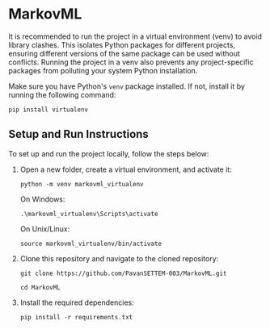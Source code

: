 # MarkovML


<p>It is recommended to run the project in a virtual environment (venv) to avoid library clashes. This isolates Python packages for different projects, ensuring different versions of the same package can be used without conflicts. Running the project in a venv also prevents any project-specific packages from polluting your system Python installation.</p>

<p>Make sure you have Python's <code>venv</code> package installed. If not, install it by running the following command:</p>

<pre><code>pip install virtualenv</code></pre>

<h2>Setup and Run Instructions</h2>

<p>To set up and run the project locally, follow the steps below:</p>

<ol>
  <li>Open a new folder, create a virtual environment, and activate it:</li>

  <pre><code>python -m venv markovml_virtualenv</code></pre>

  <p>On Windows:</p>

  <pre><code>.\markovml_virtualenv\Scripts\activate</code></pre>

  <p>On Unix/Linux:</p>

  <pre><code>source markovml_virtualenv/bin/activate</code></pre>

  <li>Clone this repository and navigate to the cloned repository:</li>

  <pre><code>git clone https://github.com/PavanSETTEM-003/MarkovML.git</code></pre>

  <pre><code>cd MarkovML </code></pre>

  <li>Install the required dependencies:</li>

  <pre><code>pip install -r requirements.txt</code></pre>
